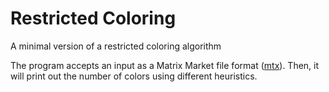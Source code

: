 # Restricted Coloring
A minimal version of a restricted coloring algorithm

The program accepts an input as a Matrix Market file format ([mtx](http://networkrepository.com/mtx-matrix-market-format.html)). Then, it will print out the number of colors using different heuristics.

